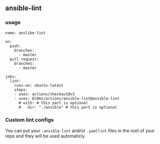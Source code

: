 ## ansible-lint

### usage

```
name: anslibe-lint

on: 
  push:
    branches:
      - master
  pull_request:
    branches:    
      - master

jobs:
  lint:
    runs-on: ubuntu-latest
    steps:
    - uses: actions/checkout@v3
    - uses: bl0m1/actions/ansible-lint@ansible-lint
      # with: # this part is optional
      #   dir: "./ansible" # this part is optional
```

### Custom lint configs

You can put your `.ansible-lint` and/or `.yamllint` files in the root of your repo and they will be used automaticly
